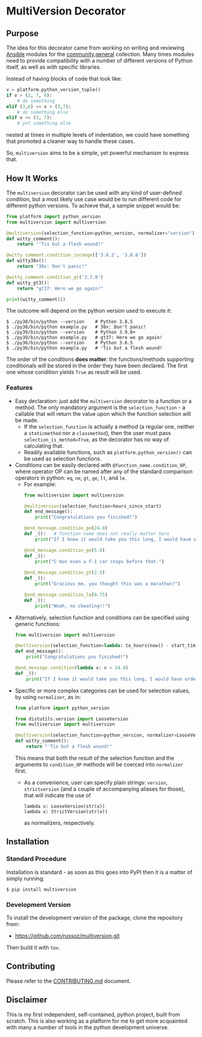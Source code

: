 MultiVersion Decorator
======================

## Purpose
The idea for this decorator came from working on writing and reviewing [Ansible](https://www.ansible.com/) modules for
the [community.general](https://github.com/ansible-collections/community.general/) collection. Many times modules need
to provide compatibility with a number of different versions of Python itself, as well as with specific libraries.

Instead of having blocks of code that look like:
```python
v = platform.python_version_tuple()
if v > (2, 7, 0):
    # do something
elif (3,6) <= v < (3,7):
    # do something else
elif v >= (3, 7):
    # yet something else
```
nested at times in multiple levels of indentation, we could have something that promoted a cleaner way to handle these
cases.

So, `multiversion` aims to be a simple, yet powerful mechanism to express that.

## How It Works

The `multiversion` decorator can be used with any kind of user-defined condition, but a most likely use case would be
to run different code for different python versions. To achieve that, a sample snippet would be:
```python
from platform import python_version
from multiversion import multiversion

@multiversion(selection_function=python_version, normalizer="version")
def witty_comment():
    return "'Tis but a flesh wound!"

@witty_comment.condition_inrange(['3.8.2', '3.8.6'])
def witty38x():
    return "38x: Don't panic!"

@witty_comment.condition_gt('3.7.0')
def witty_gt3():
    return "gt37: Here we go again!"

print(witty_comment())
```
The outcome will depend on the python version used to execute it:
```shell
$ ./py38/bin/python --version    # Python 3.8.5
$ ./py38/bin/python example.py   # 38x: Don't panic!
$ ./py39/bin/python --version    # Python 3.9.0+
$ ./py39/bin/python example.py   # gt37: Here we go again!
$ ./py36/bin/python --version    # Python 3.6.5
$ ./py36/bin/python example.py   # 'Tis but a flesh wound!
```
The order of the conditions **does matter**: the functions/methods supporting conditionals will be stored in the order they
have been declared. The first one whose condition yields `True` as result will be used.

### Features

* Easy declaration: just add the `multiversion` decorator to a function or a method. The only mandatory argument is
  the `selection_function` - a callable that will return the value upon which the function selection will be made.
  * If the `selection_function` is actually a method (a regular one, neither a `staticmethod` nor a `classmethod`),
    then the user must pass `selection_is_method=True`, as the decorator has no way of calculating that.
  * Readily available functions, such as `platform.python_version()` can be used as selection functions.
* Conditions can be easily declared with `@function_name.condition_OP`, where operator OP can be named after any of 
  the standard comparison operators in python: `eq`, `ne`, `gt`, `ge`, `lt`, and `le`.
  * For example: 
    ```python
    from multiversion import multiversion
    
    @multiversion(selection_function=hours_since_start)
    def end_message():
        print("Congratulations you finished!")
    
    @end_message.condition_ge(24.0)
    def _():   # function name does not really matter here
        print("If I knew it would take you this long, I would have ordered a drink.")
    
    @end_message.condition_ge(5.0)
    def _():
        print("C'mon even a F-1 car stops before that.")
        
    @end_message.condition_gt(2.5)
    def _():
        print("Gracious me, you thought this was a marathon?")
    
    @end_message.condition_le(0.75)
    def _():
        print("Woah, no cheating!!")
    ```
* Alternatively, selection function and conditions can be specified using generic functions:
  ```python
  from multiversion import multiversion
  
  @multiversion(selection_function=lambda: to_hours(now() - start_time))
  def end_message():
      print("Congratulations you finished!")
  
  @end_message.condition(lambda v: v > 24.0)
  def _():
      print("If I knew it would take you this long, I would have ordered a drink.")
* Specific or more complex categories can be used for selection values, by using `normalizer`, as in: 
  ```python
  from platform import python_version
  
  from distutils.version import LooseVersion
  from multiversion import multiversion
  
  @multiversion(selection_function=python_version, normalizer=LooseVersion)
  def witty_comment():
      return "'Tis but a flesh wound!"  
  ```
  This means that both the result of the selection function and the arguments to `condition_OP` methods will
  be coerced into `normalizer` first.
  * As a convenience, user can specify plain strings: `version`, `strictversion` (and a couple of
    accompanying aliases for those), that will indicate the use of
    
        lambda x: LooseVersion(str(x))
        lambda x: StrictVersion(str(x))
  
    as normalizers, respectively.


## Installation

### Standard Procedure
Installation is standard - as soon as this goes into PyPI then it is a matter of simply running:
```shell
$ pip install multiversion
```

### Development Version
To install the development version of the package, clone the repository from:

- https://github.com/russoz/multiversion.git

Then build it with `tox`.

## Contributing

Please refer to the [CONTRIBUTING.md](CONTRIBUTING.md) document.

## Disclaimer

This is my first independent, self-contained, python project, built from scratch. This is also working as a platform
for me to get more acquainted with many a number of tools in the python development universe.
